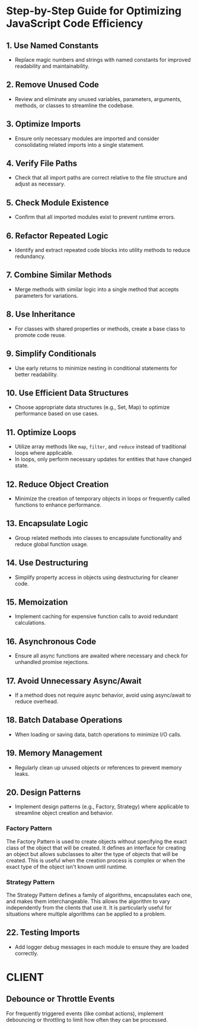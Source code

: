 # Step-by-Step Guide for Optimizing JavaScript Code Efficiency

## 1. Use Named Constants
- Replace magic numbers and strings with named constants for improved readability and maintainability.

## 2. Remove Unused Code
- Review and eliminate any unused variables, parameters, arguments, methods, or classes to streamline the codebase.

## 3. Optimize Imports
- Ensure only necessary modules are imported and consider consolidating related imports into a single statement.

## 4. Verify File Paths
- Check that all import paths are correct relative to the file structure and adjust as necessary.

## 5. Check Module Existence
- Confirm that all imported modules exist to prevent runtime errors.

## 6. Refactor Repeated Logic
- Identify and extract repeated code blocks into utility methods to reduce redundancy.

## 7. Combine Similar Methods
- Merge methods with similar logic into a single method that accepts parameters for variations.

## 8. Use Inheritance
- For classes with shared properties or methods, create a base class to promote code reuse.

## 9. Simplify Conditionals
- Use early returns to minimize nesting in conditional statements for better readability.

## 10. Use Efficient Data Structures
- Choose appropriate data structures (e.g., Set, Map) to optimize performance based on use cases.

## 11. Optimize Loops
- Utilize array methods like `map`, `filter`, and `reduce` instead of traditional loops where applicable.
- In loops, only perform necessary updates for entities that have changed state.

## 12. Reduce Object Creation
- Minimize the creation of temporary objects in loops or frequently called functions to enhance performance.

## 13. Encapsulate Logic
- Group related methods into classes to encapsulate functionality and reduce global function usage.

## 14. Use Destructuring
- Simplify property access in objects using destructuring for cleaner code.

## 15. Memoization
- Implement caching for expensive function calls to avoid redundant calculations.

## 16. Asynchronous Code
- Ensure all async functions are awaited where necessary and check for unhandled promise rejections.

## 17. Avoid Unnecessary Async/Await
- If a method does not require async behavior, avoid using async/await to reduce overhead.

## 18. Batch Database Operations
- When loading or saving data, batch operations to minimize I/O calls.

## 19. Memory Management
- Regularly clean up unused objects or references to prevent memory leaks.

## 20. Design Patterns
- Implement design patterns (e.g., Factory, Strategy) where applicable to streamline object creation and behavior.

### Factory Pattern
The Factory Pattern is used to create objects without specifying the exact class of the object that will be created. It defines an interface for creating an object but allows subclasses to alter the type of objects that will be created. This is useful when the creation process is complex or when the exact type of the object isn't known until runtime.

### Strategy Pattern
The Strategy Pattern defines a family of algorithms, encapsulates each one, and makes them interchangeable. This allows the algorithm to vary independently from the clients that use it. It is particularly useful for situations where multiple algorithms can be applied to a problem.

## 22. Testing Imports
- Add logger debug messages in each module to ensure they are loaded correctly.



# CLIENT

## Debounce or Throttle Events
For frequently triggered events (like combat actions), implement debouncing or throttling to limit how often they can be processed.